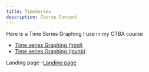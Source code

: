 ```yaml
---
title: TimeSeries 
description: Course Content
---
```


Here is a Time Series Graphing I use in my CTBA course
- [Time series Graphing (html)](M3Graphing.html)
- [Time series Graphing (ipynb)](M3Graphing.ipynb)

Landing page
-[Landing page](https://yhuang25.github.io/)

